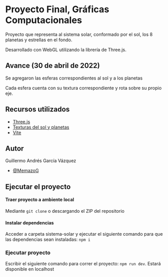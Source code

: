 # Proyecto Final, Gráficas Computacionales

Proyecto que representa al sistema solar, conformado por el sol, los 8 planetas y estrellas en el fondo.

Desarrollado con WebGL utilizando la librería de Three.js.



## Avance (30 de abril de 2022)
Se agregaron las esferas correspondientes al sol y a los planetas

Cada esfera cuenta con su textura correspondiente y rota sobre su propio eje.
## Recursos utilizados

 - [Three.js](https://threejs.org/)
 - [Texturas del sol y planetas](https://www.solarsystemscope.com/textures/)
 - [Vite](https://vitejs.dev/)


## Autor
Guillermo Andrés García Vázquez
- [@MemazoG](https://github.com/MemazoG)


## Ejecutar el proyecto

#### Traer proyecto a ambiente local
Mediante `git clone` o descargando el ZIP del repositorio

#### Instalar dependencias
Acceder a carpeta sistema-solar y ejecutar el siguiente comando para que las dependencias sean instaladas: `npm i`

### Ejecutar proyecto
Escribir el siguiente comando para correr el proyecto: `npm run dev`. Estará disponible en localhost
